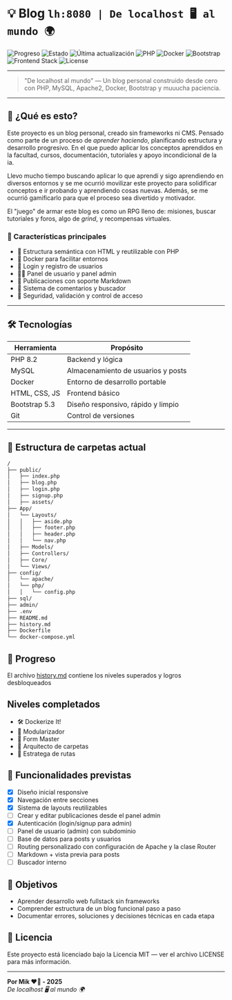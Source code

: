 # 💡 Blog `lh:8080 | De localhost 🖥️ al mundo 🌍`

![Progreso](https://img.shields.io/badge/Nivel-5%2F20-yellow?style=flat-square)
![Estado](https://img.shields.io/badge/Estado-En%20desarrollo-orange?style=flat-square)
![Última actualización](https://img.shields.io/badge/Actualizado-junio%202025-informational?style=flat-square)
![PHP](https://img.shields.io/badge/PHP-8.2-blue?style=flat-square&logo=php)
![Docker](https://img.shields.io/badge/Docker-compose-blue?style=flat-square&logo=docker)
![Bootstrap](https://img.shields.io/badge/Bootstrap-5.3-purple?style=flat-square&logo=bootstrap)
![Frontend Stack](https://img.shields.io/badge/Frontend-HTML%20%7C%20CSS%20%7C%20JS-blue?style=flat-square&logo=html5&logoColor=white)
![License](https://img.shields.io/badge/Licencia-MIT-green?style=flat-square)


---

> "De localhost al mundo" — Un blog personal construido desde cero con PHP, MySQL, Apache2, Docker, Bootstrap y muuucha paciencia.

---

## 🚀 ¿Qué es esto?

Este proyecto es un blog personal, creado sin frameworks ni CMS. Pensado como parte de un proceso de *aprender haciendo*, planificando estructura y desarrollo progresivo. En el que puedo aplicar los conceptos aprendidos en la facultad, cursos, documentación, tutoriales y apoyo incondicional de la ia.

Llevo mucho tiempo buscando aplicar lo que aprendí y sigo aprendiendo en diversos entornos y se me ocurrió movilizar este proyecto para solidificar conceptos e ir probando y aprendiendo cosas nuevas. Además, se me ocurrió gamificarlo para que el proceso sea divertido y motivador.

El "juego" de armar este blog es como un RPG lleno de: misiones, buscar tutoriales y foros, algo de *grind*, y recompensas virtuales.

### 🧩 Características principales

- 🧱 Estructura semántica con HTML y reutilizable con PHP
- 🐳 Docker para facilitar entornos
- 👤 Login y registro de usuarios
- 🧙‍♂️ Panel de usuario y panel admin
- 📝 Publicaciones con soporte Markdown
- 💬 Sistema de comentarios y buscador
- 🔐 Seguridad, validación y control de acceso

---

## 🛠️ Tecnologías

| Herramienta   | Propósito                          |
|---------------|------------------------------------|
| PHP 8.2       | Backend y lógica                   |
| MySQL         | Almacenamiento de usuarios y posts |
| Docker        | Entorno de desarrollo portable     |
| HTML, CSS, JS | Frontend básico                    |
| Bootstrap 5.3 | Diseño responsivo, rápido y limpio |
| Git           | Control de versiones               |



---

## 📁 Estructura de carpetas actual

```markdown
/
├── public/
│   ├── index.php
│   ├── blog.php
│   ├── login.php
│   ├── signup.php
│   ├── assets/
├── App/
│   └── Layouts/
│   │   ├── aside.php
│   │   ├── footer.php
│   │   ├── header.php
│   │   └── nav.php 
│   ├── Models/
│   ├── Controllers/
│   ├── Core/
│   └── Views/ 
├── config/
│   └── apache/
│   └── php/
│   │   └── config.php
├── sql/
├── admin/
├── .env
├── README.md
├── history.md
├── Dockerfile
└── docker-compose.yml
```

## 🧱 Progreso

El archivo [history.md](history.md) contiene los niveles superados y logros desbloqueados

## Niveles completados

- 🛠️ Dockerize It!
- 🔗 Modularizador
- 🧾 Form Master
- 📁 Arquitecto de carpetas
- 🧠 Estratega de rutas

## 📌 Funcionalidades previstas

- [x] Diseño inicial responsive
- [x] Navegación entre secciones
- [x] Sistema de layouts reutilizables
- [ ] Crear y editar publicaciones desde el panel admin
- [x] Autenticación (login/signup para admin)
- [ ] Panel de usuario (admin) con subdominio
- [ ] Base de datos para posts y usuarios
- [ ] Routing personalizado con configuración de Apache y la clase Router
- [ ] Markdown + vista previa para posts
- [ ] Buscador interno

## 🏁 Objetivos

- Aprender desarrollo web fullstack sin frameworks
- Comprender estructura de un blog funcional paso a paso
- Documentar errores, soluciones y decisiones técnicas en cada etapa

## 📄 Licencia
Este proyecto está licenciado bajo la Licencia MIT — ver el archivo LICENSE para más información.

---
**Por Mik ❤️‍🔥 - 2025**  
*De localhost 🖥️ al mundo 🌍*